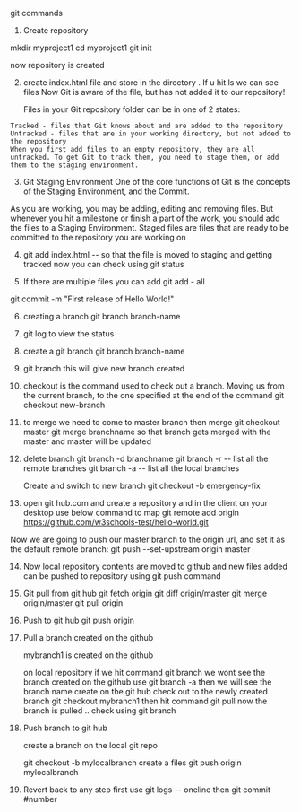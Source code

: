 git commands

1. Create repository

 mkdir myproject1
 cd myproject1
 git init

 now repository is created

 2.  create index.html file and store in the directory . If u hit ls we can see files
     Now Git is aware of the file, but has not added it to our repository!

     Files in your Git repository folder can be in one of 2 states:

    Tracked - files that Git knows about and are added to the repository
    Untracked - files that are in your working directory, but not added to the repository
    When you first add files to an empty repository, they are all untracked. To get Git to track them, you need to stage them, or add them to the staging environment.

3. Git Staging Environment
One of the core functions of Git is the concepts of the Staging Environment, and the Commit.

As you are working, you may be adding, editing and removing files. But whenever you hit a milestone or finish a part of the work, you should add the files to a Staging Environment.
Staged files are files that are ready to be committed to the repository you are working on

4.  git add index.html -- so that the file is moved to staging and getting tracked
    now you can check using  git status

5.  If there are multiple files you can add git add - all

git commit -m "First release of Hello World!"

6.  creating a branch
    git branch branch-name

7.  git log to view the status

8. create a git branch git branch branch-name

9.  git branch this will give new branch created

10. checkout is the command used to check out a branch. Moving us from the current branch, to the   one specified at the end of the command
   git checkout new-branch
11.  to merge we need to come to master branch then merge
     git checkout master
     git merge branchname so that branch gets merged with the master and master will be updated 
12. delete branch git branch -d branchname
    git branch -r -- list all the remote branches
    git branch -a -- list all the local branches

    Create and switch to new branch
    git checkout -b emergency-fix

13. open git hub.com and create a repository and in the client on your desktop use below command to map
git remote add origin https://github.com/w3schools-test/hello-world.git

Now we are going to push our master branch to the origin url, and set it as the default remote branch:
git push --set-upstream origin master

14. Now local repository contents are moved to github and new files added can be pushed to repository using
 git push command

 15. Git pull from git hub
      git fetch origin
      git diff origin/master
      git merge origin/master
      git pull origin
16. Push to git hub
      git push origin

17. Pull a branch created on the github
    
    mybranch1 is created on the github

    on local repository if we hit command git branch we wont see the branch created on the github
    use git branch -a then we will see the branch name create on the git hub
    check out to the newly created branch git checkout mybranch1 then hit command git pull now the branch is pulled .. check using git branch

18. Push branch to git hub

    create a branch on the local git repo

    git checkout -b mylocalbranch
    create a files
    git push origin mylocalbranch

19. Revert back to any step
    first use git logs -- oneline
    then git commit #number
